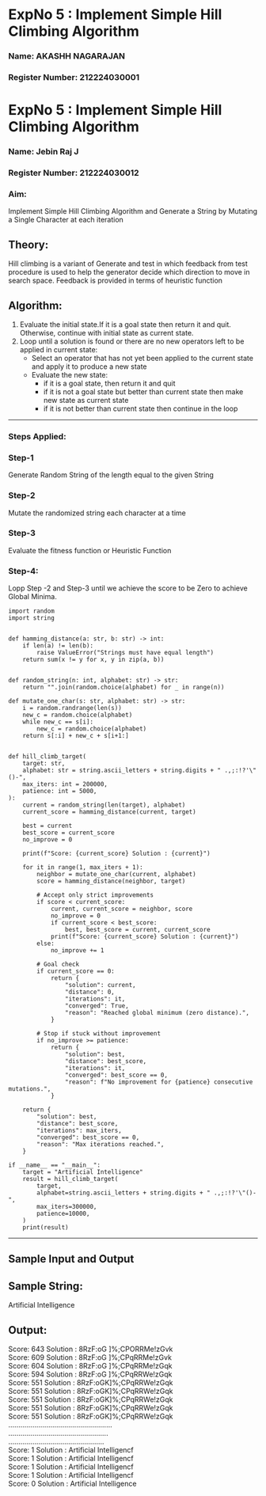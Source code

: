 <h1>ExpNo 5 : Implement Simple Hill Climbing Algorithm</h1> 
<h3>Name: AKASHH NAGARAJAN            </h3>
<h3>Register Number: 212224030001            </h3><h1>ExpNo 5 : Implement Simple Hill Climbing Algorithm</h1> 
<h3>Name: Jebin Raj J            </h3>
<h3>Register Number: 212224030012            </h3>
<H3>Aim:</H3>
<p>Implement Simple Hill Climbing Algorithm and Generate a String by Mutating a Single Character at each iteration </p>
<h2> Theory: </h2>
<p>Hill climbing is a variant of Generate and test in which feedback from test procedure is used to help the generator decide which direction to move in search space.
Feedback is provided in terms of heuristic function
</p>


<h2>Algorithm:</h2>
<p>
<ol>
 <li> Evaluate the initial state.If it is a goal state then return it and quit. Otherwise, continue with initial state as current state.</li> 
<li>Loop until a solution is found or there are no new operators left to be applied in current state:
<ul><li>Select an operator that has not yet been applied to the current state and apply it to produce a new state</li>
<li>Evaluate the new state:
  <ul>
<li>if it is a goal state, then return it and quit</li>
<li>if it is not a goal state but better than current state then make new state as current state</li>
<li>if it is not better than current state then continue in the loop</li>
    </ul>
</li>
</ul>
</li>
</ol>

</p>
<hr>
<h3> Steps Applied:</h3>
<h3>Step-1</h3>
<p> Generate Random String of the length equal to the given String</p>
<h3>Step-2</h3>
<p>Mutate the randomized string each character at a time</p>
<h3>Step-3</h3>
<p> Evaluate the fitness function or Heuristic Function</p>
<h3>Step-4:</h3>
<p> Lopp Step -2 and Step-3  until we achieve the score to be Zero to achieve Global Minima.</p>

```
import random
import string


def hamming_distance(a: str, b: str) -> int:
    if len(a) != len(b):
        raise ValueError("Strings must have equal length")
    return sum(x != y for x, y in zip(a, b))


def random_string(n: int, alphabet: str) -> str:
    return "".join(random.choice(alphabet) for _ in range(n))

def mutate_one_char(s: str, alphabet: str) -> str:
    i = random.randrange(len(s))
    new_c = random.choice(alphabet)
    while new_c == s[i]:
        new_c = random.choice(alphabet)
    return s[:i] + new_c + s[i+1:]


def hill_climb_target(
    target: str,
    alphabet: str = string.ascii_letters + string.digits + " .,;:!?'\"()-",
    max_iters: int = 200000,
    patience: int = 5000,
):
    current = random_string(len(target), alphabet)
    current_score = hamming_distance(current, target)

    best = current
    best_score = current_score
    no_improve = 0

    print(f"Score: {current_score} Solution : {current}")

    for it in range(1, max_iters + 1):
        neighbor = mutate_one_char(current, alphabet)
        score = hamming_distance(neighbor, target)

        # Accept only strict improvements
        if score < current_score:
            current, current_score = neighbor, score
            no_improve = 0
            if current_score < best_score:
                best, best_score = current, current_score
            print(f"Score: {current_score} Solution : {current}")
        else:
            no_improve += 1

        # Goal check
        if current_score == 0:
            return {
                "solution": current,
                "distance": 0,
                "iterations": it,
                "converged": True,
                "reason": "Reached global minimum (zero distance).",
            }

        # Stop if stuck without improvement
        if no_improve >= patience:
            return {
                "solution": best,
                "distance": best_score,
                "iterations": it,
                "converged": best_score == 0,
                "reason": f"No improvement for {patience} consecutive mutations.",
            }

    return {
        "solution": best,
        "distance": best_score,
        "iterations": max_iters,
        "converged": best_score == 0,
        "reason": "Max iterations reached.",
    }

if __name__ == "__main__":
    target = "Artificial Intelligence"
    result = hill_climb_target(
        target,
        alphabet=string.ascii_letters + string.digits + " .,;:!?'\"()-",
        max_iters=300000,
        patience=10000,
    )
    print(result)

 ```

<hr>
<h2>Sample Input and Output</h2>
<h2>Sample String:</h2> Artificial Intelligence
<h2>Output:</h2>
Score: 643  Solution :  8RzF:oG ]%;CPORRMe!zGvk<br>
Score: 609  Solution :  8RzF:oG ]%;CPqRRMe!zGvk<br>
Score: 604  Solution :  8RzF:oG ]%;CPqRRMe!zGqk<br>
Score: 594  Solution :  8RzF:oG ]%;CPqRRWe!zGqk<br>
Score: 551  Solution :  8RzF:oGK]%;CPqRRWe!zGqk<br>
Score: 551  Solution :  8RzF:oGK]%;CPqRRWe!zGqk<br>
Score: 551  Solution :  8RzF:oGK]%;CPqRRWe!zGqk<br>
Score: 551  Solution :  8RzF:oGK]%;CPqRRWe!zGqk<br>
Score: 551  Solution :  8RzF:oGK]%;CPqRRWe!zGqk<br>
....................................................<br>
..................................................<br>
................................................<br>
Score: 1  Solution :  Artificial Intelligencf<br>
Score: 1  Solution :  Artificial Intelligencf<br>
Score: 1  Solution :  Artificial Intelligencf<br>
Score: 1  Solution :  Artificial Intelligencf<br>
Score: 0  Solution :  Artificial Intelligence<br>
